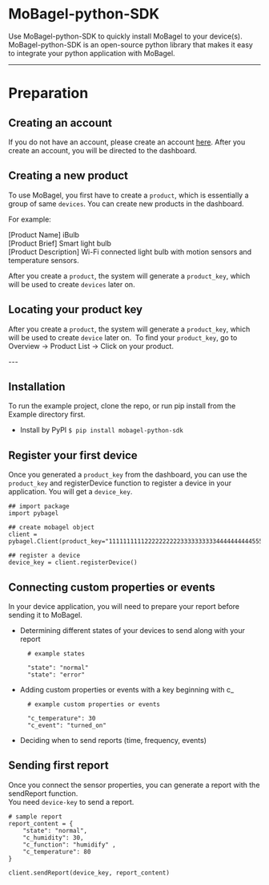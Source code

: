 # MoBagel-python-SDK   
Use MoBagel-python-SDK to quickly install MoBagel to your device(s). MoBagel-python-SDK is an open-source python library that makes it easy to integrate your python application with MoBagel. 

---

# Preparation
## Creating an account
If you do not have an account, please create an account [here](https://app.mobagel.com/signup). After you create an account, you will be directed to the dashboard.

## Creating a new product
To use MoBagel, you first have to create a `product`, which is essentially a group of same `devices`. You can create new products in the dashboard.

For example:  

[Product Name] iBulb  
[Product Brief] Smart light bulb  
[Product Description] Wi-Fi connected light bulb with motion sensors and temperature sensors.  

After you create a `product`, the system will generate a `product_key`, which will be used to create  `devices` later on.

## Locating your product key
After you create a `product`, the system will generate a `product_key`, which will be used to create `device` later on.
​
To find your `product_key`, go to Overview -> Product List -> Click on your product.

​---  

## Installation
To run the example project, clone the repo, or run pip install from the Example directory first.

* Install by PyPI
    `$ pip install mobagel-python-sdk`


## Register your first device
Once you generated a `product_key` from the dashboard, you can use the `product_key` and registerDevice function to register a device in your application. You will get a `device_key`.

    ## import package
    import pybagel

    ## create mobagel object
    client = pybagel.Client(product_key="1111111111222222222233333333334444444444555555555566666666667777")

    ## register a device
    device_key = client.registerDevice()


## Connecting custom properties or events
In your device application, you will need to prepare your report before sending it to MoBagel.

* Determining different states of your devices to send along with your report

        # example states

        "state": "normal"
        "state": "error"

* Adding custom properties or events with a key beginning with c_

        # example custom properties or events

        "c_temperature": 30
        "c_event": "turned_on"
* Deciding when to send reports (time, frequency, events)


## Sending first report
Once you connect the sensor properties, you can generate a report with the sendReport function.  
You need `device-key` to send a report.  

    # sample report
    report_content = {
        "state": "normal",
        "c_humidity": 30,
        "c_function": "humidify" ,
        "c_temperature": 80
    }

    client.sendReport(device_key, report_content)
